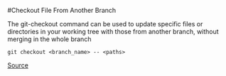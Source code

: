 #Checkout File From Another Branch

The git-checkout command can be used to update specific files or directories in your working tree with those from another branch, without merging in the whole branch

```
git checkout <branch_name> -- <paths>
```

[Source](http://nicolasgallagher.com/git-checkout-specific-files-from-another-branch/)

